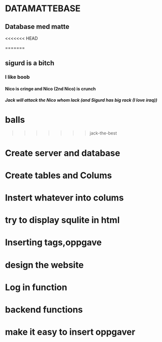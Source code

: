 # DATAMATTEBASE
## Database med matte
<<<<<<< HEAD

=======
## sigurd is a bitch
### I like boob
#### Nico is cringe and Nico (2nd Nico) is crunch
##### Jack will attack the Nico whom lack (and Sigurd has big rack (I love iraq))

# balls
>>>>>>> jack-the-best

# Create  server and database
# Create tables and Colums
# Instert whatever into colums
# try to display squlite in html
# Inserting tags,oppgave
# design the website
# Log in function
# backend functions
# make it easy to insert oppgaver
